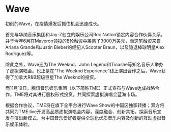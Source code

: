 # 

# Wave

初创的Wave，在疫情爆发后抓住机会迅速成长。

首先与华纳音乐集团和Jay-Z创立的娱乐公司Roc Nation锁定内容合作伙伴关系，并于今年6月在Maveron领投的B轮融资中筹集了3000万美元，而这笔融资来自Ariana Grande和Justin Bieber的经纪人Scooter Braun，以及隐退棒球明星Alex Rodriguez等。

除此之外，Wave还为The Weeknd、John Legend和Tinashe等知名音乐人举办了虚拟演唱会。也正是在“The Weeknd Experience”线上演出合作之后，Wave获得了加拿大R&B超级巨星The Weeknd的投资。

而11月19日，腾讯音乐娱乐集团（以下简称TME）正式宣布与Wave达成战略合作，TME将对其进行股权形式投资，共同探索虚拟演唱会蓝海市场。

根据合作协议，TME将在旗下全平台进行Wave Show的中国区独家转播；双方将共同为TME live开发高品质虚拟演唱会内容，深度融合、创新共拓，探索音乐宣发与演出新模式，为中国音乐爱好者提供全球化优质音乐内容及创新的互动虚拟音乐娱乐体验。

